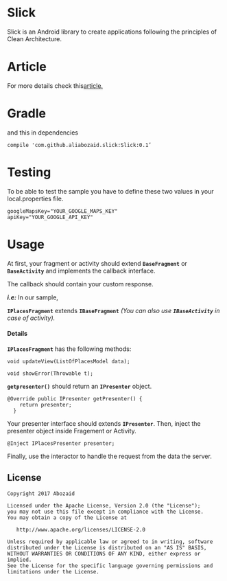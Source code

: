 # Slick
Slick is  an Android library to create applications following the principles of Clean Architecture.

# Article

For more details check this[article.](https://medium.com/@abozaid/slick-for-clean-architecture-727a0b5fc015)

# Gradle

and this in dependencies
```
compile 'com.github.aliabozaid.slick:Slick:0.1’
```

# Testing
To be able to test the sample you have to define these two values in your local.properties file.
```
googleMapsKey="YOUR_GOOGLE_MAPS_KEY"
apiKey="YOUR_GOOGLE_API_KEY"
```


# Usage
At first, your fragment or activity should extend **`BaseFragment`** or **`BaseActivity`** and implements the callback interface. 

The callback should contain your custom response. 

_**i.e:**_ In our sample,

**`IPlacesFragment`** extends **`IBaseFragment`** _(You can also use **`IBaseActivity`** in case of activity)._ 

#### Details
**`IPlacesFragment`** has the following methods:
```
void updateView(ListOfPlacesModel data);
 
void showError(Throwable t);
```

 **`getpresenter()`** should return an **`IPresenter`** object.
 
```
@Override public IPresenter getPresenter() {
    return presenter;
  }
 ```

Your presenter interface should extends **`IPresenter`**. Then, inject the presenter object inside Fragement or Activity.

```
@Inject IPlacesPresenter presenter;
```

Finally, use the interactor to handle the request from the data the server.

## License

```
Copyright 2017 Abozaid

Licensed under the Apache License, Version 2.0 (the "License");
you may not use this file except in compliance with the License.
You may obtain a copy of the License at

   http://www.apache.org/licenses/LICENSE-2.0

Unless required by applicable law or agreed to in writing, software
distributed under the License is distributed on an "AS IS" BASIS,
WITHOUT WARRANTIES OR CONDITIONS OF ANY KIND, either express or implied.
See the License for the specific language governing permissions and
limitations under the License.
```






